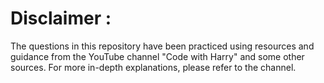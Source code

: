 # Disclaimer : 

The questions in this repository have been practiced using resources and guidance from the YouTube channel "Code with Harry" and some other sources. For more in-depth explanations, please refer to the channel.
